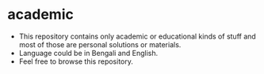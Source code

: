# academic
- This repository contains only academic or educational kinds of stuff and most of those are personal solutions or materials. 
- Language could be in Bengali and English. 
- Feel free to browse this repository. 
